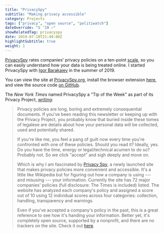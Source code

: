 ```yaml
---
title: "PrivacySpy"
subtitle: "Making privacy accessible"
category: Projects
tags: ["privacy", "open source", "politiwatch"]
dateOverride: "S ’19 –"
showRelatedTag: privacyspy
date: 2019-07-10T21:49:08Z
highlightSubtitle: true
weight: 1
---
```


[PrivacySpy](https://privacyspy.org) rates companies' privacy policies on a ten-point [scale]((https://privacyspy.org/about/) ), so you can easily understand how your data is being treated online. I started PrivacySpy with [Igor Barakaiev](https://igor.fyi) in the summer of 2019.

You can view the site at [PrivacySpy.org](https://privacyspy.org), install the browser extension [here](https://privacyspy.org/extension/), and view the source code [on GitHub](https://github.com/politiwatch/privacyspy).

The _New York Times_ named PrivacySpy a "Tip of the Week" as part of its Privacy Project, [writing](https://www.nytimes.com/2019/09/24/opinion/facebook-google-apps-data.html#link-6fea96a5):

> Privacy policies are long, boring and extremely consequential documents. If you've been reading this newsletter or keeping up with the Privacy Project, you probably know that buried inside these tomes of legalese are details about how your personal data will be collected, used and potentially shared.
>
> If you're like me, you feel a pang of guilt now every time you're confronted with one of these policies. Should you read it? Ideally, yes. Do you have the time, energy or legal/technical acumen to do so? Probably not. So we click "accept" and sigh deeply and move on.
>
> Which is why I am fascinated by [Privacy Spy](https://privacyspy.org/), a newly launched site that makes privacy policies more convenient and accessible. It's a little like Wikipedia but for figuring out how a company is using --- and misusing --- your information. Currently the site has 72 major companies' policies (full disclosure: The Times is included) listed. The website has analyzed each company's policy and assigned a score out of 10 using 12 individual scores across four categories: collection, handling, transparency and warnings.
> 
> Even if you've accepted a company's policy in the past, this is a great reference to see how it's handing your information. Better yet, it's completely open source, supported by a nonprofit, and there are no trackers on the site. Check it out [here](https://privacyspy.org/).